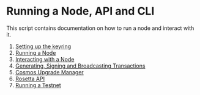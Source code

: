 <!--
order: false
parent:
  order: 5
-->

# Running a Node, API and CLI

This script contains documentation on how to run a node and interact with it.

1. [Setting up the keyring](./keyring.md)
2. [Running a Node](./run-node.md)
3. [Interacting with a Node](./interact-node.md)
4. [Generating, Signing and Broadcasting Transactions](./txs.md)
5. [Cosmos Upgrade Manager](./cosmovisor.md)
6. [Rosetta API](./rosetta.md)
7. [Running a Testnet](./run-testnet.md)
